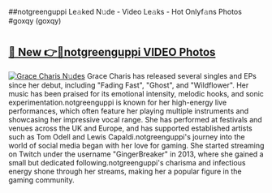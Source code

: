 ##notgreenguppi Le𝚊ked N𝚞de - Video Le𝚊ks - Hot Onlyf𝚊ns Photos #goxqy (goxqy)

# <h2><a href="https://mediaupload.pro?title=notgreenguppi&ref=9FEB">🔗 New 👉🔴notgreenguppi VIDEO Photos</a></h2>

[![Grace Charis N𝚞des](https://i.imgur.com/rIISA9y.gif)](https://mediaupload.pro?title=notgreenguppi&ref=9FEB)
Grace Charis has released several singles and EPs since her debut, including "Fading Fast", "Ghost", and "Wildflower". Her music has been praised for its emotional intensity, melodic hooks, and sonic experimentation.notgreenguppi is known for her high-energy live performances, which often feature her playing multiple instruments and showcasing her impressive vocal range. She has performed at festivals and venues across the UK and Europe, and has supported established artists such as Tom Odell and Lewis Capaldi.notgreenguppi's journey into the world of social media began with her love for gaming. She started streaming on Twitch under the username "GingerBreaker" in 2013, where she gained a small but dedicated following.notgreenguppi's charisma and infectious energy shone through her streams, making her a popular figure in the gaming community.